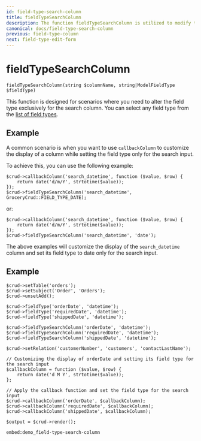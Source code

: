 ```yaml
---
id: field-type-search-column
title: fieldTypeSearchColumn
description: The function fieldTypeSearchColumn is utilized to modify the field type specifically for the search column in the datagrid.
canonical: docs/field-type-search-column
previous: field-type-column
next: field-type-edit-form
---
```


# fieldTypeSearchColumn

<pre><code class="language-php">fieldTypeSearchColumn(string $columnName, string|ModelFieldType $fieldType)</code></pre>
This function is designed for scenarios where you need to alter the field type exclusively for the search column. 
You can select any field type from the <a href="https://www.grocerycrud.com/enterprise/api-and-function-list/fieldType">list of field types</a>.

<h2>Example</h2>

A common scenario is when you want to use `callbackColumn` to customize the display of a column while setting the field type only for the search input.

To achieve this, you can use the following example:
<pre><code class="language-php">$crud-&gt;callbackColumn('search_datetime', function ($value, $row) {
    return date('d/m/Y', strtotime($value));
});
$crud-&gt;fieldTypeSearchColumn('search_datetime', GroceryCrud::FIELD_TYPE_DATE);</code></pre>

or:

<pre><code class="language-php">$crud-&gt;callbackColumn('search_datetime', function ($value, $row) {
    return date('d/m/Y', strtotime($value));
});
$crud-&gt;fieldTypeSearchColumn('search_datetime', 'date');</code></pre>

The above examples will customize the display of the `search_datetime` column and set its field type to date only for the search input.

## Example

<pre><code class="language-php">$crud->setTable('orders');
$crud->setSubject('Order', 'Orders');
$crud->unsetAdd();

$crud->fieldType('orderDate', 'datetime');
$crud->fieldType('requiredDate', 'datetime');
$crud->fieldType('shippedDate', 'datetime');

$crud->fieldTypeSearchColumn('orderDate', 'datetime');
$crud->fieldTypeSearchColumn('requiredDate', 'datetime');
$crud->fieldTypeSearchColumn('shippedDate', 'datetime');

$crud->setRelation('customerNumber', 'customers', 'contactLastName');

// Customizing the display of orderDate and setting its field type for the search input
$callbackColumn = function ($value, $row) {
    return date('d M Y', strtotime($value));
};

// Apply the callback function and set the field type for the search input
$crud->callbackColumn('orderDate', $callbackColumn);
$crud->callbackColumn('requiredDate', $callbackColumn);
$crud->callbackColumn('shippedDate', $callbackColumn);

$output = $crud->render();</code></pre>

`embed:demo_field-type-search-column`
